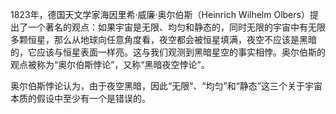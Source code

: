 1823年，德国天文学家海因里希·威廉·奥尔伯斯（Heinrich Wilhelm Olbers）提出了一个著名的观点：如果宇宙是无限、均匀和静态的，同时无限的宇宙中有无限多颗恒星，那么从地球向任意角度看，夜空都会被恒星填满，夜空不应该是黑暗的，它应该与恒星表面一样亮。这与我们观测到黑暗星空的事实相悖。奥尔伯斯的观点被称为“奥尔伯斯悖论”，又称“黑暗夜空悖论”。

奥尔伯斯悖论认为，由于夜空黑暗，因此“无限”、“均匀”和“静态”这三个关于宇宙本质的假设中至少有一个是错误的。